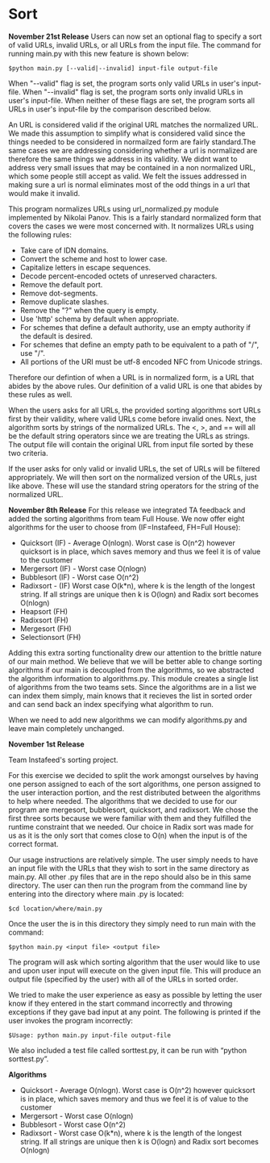 Sort
====
<strong>November 21st Release</strong>
Users can now set an optional flag to specify a sort of valid URLs, invalid URLs, or all URLs from the input file.
The command for running main.py with this new feature is shown below:

    $python main.py [--valid|--invalid] input-file output-file

When "--valid" flag is set, the program sorts only valid URLs in user's input-file. When "--invalid" flag is set, the
program sorts only invalid URLs in user's input-file. When neither of these flags are set, the program sorts all URLs
in user's input-file by the comparison described below.

An URL is considered valid if the original URL matches the normalized URL. We made this assumption to simplify what is
considered valid since the things needed to be considered in normailzed form are fairly standard.The same cases we are addressing
considering whether a url is normalized are therefore the same things we address in its validity. We didnt want to address
very small issues that may be contained in a non normalized URL, which some people still accept as valid. We felt the issues
addressed in making sure a url is normal eliminates most of the odd things in a url that would make it invalid. 

This program normalizes URLs using url_normalized.py module implemented by Nikolai Panov. This is a fairly standard
normalized form that covers the cases we were most concerned with. It normalizes URLs using the following rules:

<ul>
  <li>Take care of IDN domains.
  <li>Convert the scheme and host to lower case.</li>
  <li>Capitalize letters in escape sequences.</li>
  <li>Decode percent-encoded octets of unreserved characters.</li>
  <li>Remove the default port.</li>
  <li>Remove dot-segments.</li>
  <li>Remove duplicate slashes.</li>
  <li>Remove the "?" when the query is empty.</li>
  <li>Use 'http' schema by default when appropriate.</li>
  <li>For schemes that define a default authority, use an empty authority if the default is desired.</li>
  <li>For schemes that define an empty path to be equivalent to a path of "/", use "/".</li>
  <li>All portions of the URI must be utf-8 encoded NFC from Unicode strings.</li>
</ul>

Therefore our defintion of when a URL is in  normalized form, is a URL that abides by the above rules. 
Our definition of a valid URL is one that abides by these rules as well.

When the users asks for all URLs, the provided sorting algorithms sort URLs first by their validity, 
where valid URLs come before invalid ones. Next, the algorithm sorts by strings of the normalized URLs. 
The <, >, and == will all be the default string operators since we are treating the URLs as strings. 
The output file will contain the original URL from input file sorted by these two criteria.

If the user asks for only valid or invalid URLs, the set of URLs will be filtered appropriately.
We will then sort on the normalized version of the URLs, just like above. These will use the standard
string operators for the string of the normalized URL.

<strong>November 8th Release</strong>
For this release we integrated TA feedback and added the sorting algorithms from team Full House. 
We now offer eight algorithms for the user to choose from (IF=Instafeed, FH=Full House):

<ul>
<li>Quicksort (IF) - Average O(nlogn). Worst case is O(n^2) however quicksort is in place, 
which saves memory and thus we feel it is of value to the customer</li>
<li>Mergersort (IF) - Worst case O(nlogn)</li>
<li>Bubblesort (IF) - Worst case O(n^2)</li>
<li>Radixsort - (IF) Worst case O(k*n), where k is the length of the longest string. If all strings are unique
then k is O(logn) and Radix sort becomes O(nlogn)</li>
<li>Heapsort (FH)</li>
<li>Radixsort (FH)</li>
<li>Mergesort (FH)</li>
<li>Selectionsort (FH)</li>
</ul>

Adding this extra sorting functionality drew our attention to the brittle nature of our main method. We believe
that we will be better able to change sorting algorithms if our main is decoupled from the algorithms, so we
abstracted the algorithm information to algorithms.py. This module creates a single list of algorithms from the two 
teams sets. Since the algorithms are in a list we can index them simply, main knows that it recieves the list in sorted
order and can send back an index specifying what algorithm to run.

When we need to add new algorithms we can modify algorithms.py and leave main completely unchanged.


<strong>November 1st Release</strong>

Team Instafeed's sorting project.

For this exercise we decided to split the work amongst ourselves by having one person assigned to each of the sort algorithms, one person assigned to the user interaction portion, and the rest distributed between the algorithms to help where needed. The algorithms that we decided to use for our program are mergesort, bubblesort, quicksort, and radixsort. We chose the first three sorts because we were familiar with them and they fulfilled the runtime constraint that we needed. Our choice in Radix sort was made for us as it is the only sort that comes close to O(n) when the input is of the correct format. 

Our usage instructions are relatively simple. The user simply needs to have an input file with the URLs that they wish to sort in the same directory as main.py. All other .py files that are in the repo should also be in this same directory. The user can then run the program from the command line by entering into the directory where main .py is located:

	$cd location/where/main.py

Once the user the is in this directory they simply need to run main with the command:

	$python main.py <input file> <output file>

The program will ask which sorting algorithm that the user would like to use and upon user input will execute on the given input file. This will produce an output file (specified by the user) with all of the URLs in sorted order. 

We tried to make the user experience as easy as possible by letting the user know if they entered in the start command incorrectly and throwing exceptions if they gave bad input at any point. The following is printed if the user invokes the program incorrectly:

	$Usage: python main.py input-file output-file

We also included a test file called sorttest.py, it can be run with “python sorttest.py”.

<strong>Algorithms</strong>

<ul>
<li>Quicksort - Average O(nlogn). Worst case is O(n^2) however quicksort is in place, 
which saves memory and thus we feel it is of value to the customer</li>
<li>Mergersort - Worst case O(nlogn)</li>
<li>Bubblesort - Worst case O(n^2)</li>
<li>Radixsort - Worst case O(k*n), where k is the length of the longest string. If all strings are unique
then k is O(logn) and Radix sort becomes O(nlogn)</li>
</ul>



